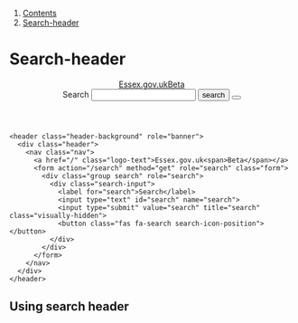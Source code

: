 <div class="breadcrumbs">
  <ol>
    <li><a href="/docs/core/contents">Contents</a></li>
    <li><a href="#">Search-header</a></li>
  </ol>
</div>

# Search-header

<header class="header-background" role="banner">
  <div class="header">
    <nav class="nav">
      <a href="/" class="logo-text">Essex.gov.uk<span>Beta</span></a>
      <form action="/search" method="get" role="search" class="form">
        <div class="group search" role="search">
          <div class="search-input">
            <label for="search">Search</label>
            <input type="text" id="search" name="search">
            <input type="submit" value="search" title="search" class="visually-hidden">
            <button class="fas fa-search search-icon-position"></button>
          </div>
        </div>
      </form>
    </nav>
  </div>
</header>

    <header class="header-background" role="banner">
      <div class="header">
        <nav class="nav">
          <a href="/" class="logo-text">Essex.gov.uk<span>Beta</span></a>
          <form action="/search" method="get" role="search" class="form">
            <div class="group search" role="search">
              <div class="search-input">
                <label for="search">Search</label>
                <input type="text" id="search" name="search">
                <input type="submit" value="search" title="search" class="visually-hidden">
                <button class="fas fa-search search-icon-position"></button>
              </div>
            </div>
          </form>
        </nav>
      </div>
    </header>

## Using search header
